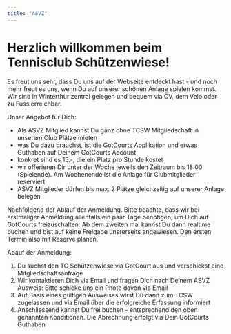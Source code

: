 ```yaml
---
title: "ASVZ"
---
```


# Herzlich willkommen beim Tennisclub Schützenwiese!

Es freut uns sehr, dass Du uns auf der Webseite entdeckt hast - und noch mehr freut es uns, wenn Du auf unserer schönen Anlage spielen kommst. Wir sind in Winterthur zentral gelegen und bequem via ÖV, dem Velo oder zu Fuss erreichbar. 

Unser Angebot für Dich:
- Als ASVZ Mitglied kannst Du ganz ohne TCSW Mitgliedschaft in unserem Club Plätze mieten
- was Du dazu brauchst, ist die GotCourts Applikation und etwas Guthaben auf Deinem GotCourts Account
- konkret sind es 15.-, die ein Platz pro Stunde kostet
- wir offerieren Dir unter der Woche jeweils den Zeitraum bis 18:00 (Spielende). Am Wochenende ist die Anlage für Clubmitglieder reserviert
- ASVZ Mitglieder dürfen bis max. 2 Plätze gleichzeitig auf unserer Anlage belegen

Nachfolgend der Ablauf der Anmeldung. Bitte beachte, dass wir bei erstmaliger Anmeldung allenfalls ein paar Tage benötigen, um Dich auf GotCourts freizuschalten: Ab dem zweiten mal kannst Du dann realtime buchen und bist auf keine Freigabe unsrerseits angewiesen. Den ersten Termin also mit Reserve planen.

Abauf der Anmeldung:
1. Du suchst den TC Schützenwiese via GotCourt aus und verschickst eine Mitgliedschaftsanfrage
2. Wir kontaktieren Dich via Email und fragen Dich nach Deinem ASVZ Ausweis: Bitte schicke uns ein Photo davon via Email
3. Auf Basis eines gültigen Ausweises wirst Du dann zum TCSW zugelassen und via Email über die erfolgreiche Erfassung informiert
4. Anschliessend kannst Du frei buchen - entsprechend den oben genannten Konditionen. Die Abrechnung erfolgt via Dein GotCourts Guthaben
